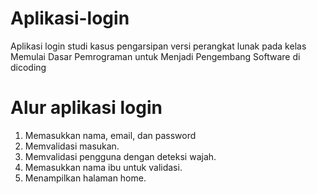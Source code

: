 # Aplikasi-login
Aplikasi login studi kasus pengarsipan versi perangkat lunak pada kelas Memulai Dasar Pemrograman untuk Menjadi Pengembang Software di dicoding

# Alur aplikasi login
1. Memasukkan nama, email, dan password
2. Memvalidasi masukan.
3. Memvalidasi pengguna dengan deteksi wajah.
4. Memasukkan nama ibu untuk validasi.
5. Menampilkan halaman home.
